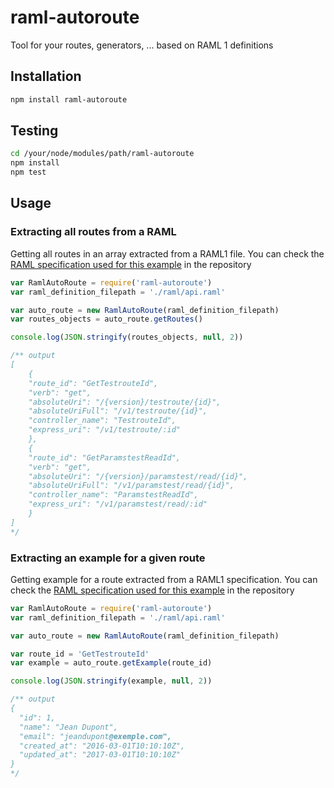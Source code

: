 # raml-autoroute
Tool for your routes, generators, ... based on RAML 1 definitions

## Installation

```bash
npm install raml-autoroute
```

## Testing

```bash
cd /your/node/modules/path/raml-autoroute
npm install
npm test
```

## Usage

### Extracting all routes from a RAML

Getting all routes in an array extracted from a RAML1 file. You can check the [RAML specification used for this example](https://github.com/Akrobate/raml-autoroute/tree/master/raml) in the repository


```javascript
var RamlAutoRoute = require('raml-autoroute')
var raml_definition_filepath = './raml/api.raml'

var auto_route = new RamlAutoRoute(raml_definition_filepath)
var routes_objects = auto_route.getRoutes()

console.log(JSON.stringify(routes_objects, null, 2))

/** output
[
    {
    "route_id": "GetTestrouteId",
    "verb": "get",
    "absoluteUri": "/{version}/testroute/{id}",
    "absoluteUriFull": "/v1/testroute/{id}",
    "controller_name": "TestrouteId",
    "express_uri": "/v1/testroute/:id"
    },
    {
    "route_id": "GetParamstestReadId",
    "verb": "get",
    "absoluteUri": "/{version}/paramstest/read/{id}",
    "absoluteUriFull": "/v1/paramstest/read/{id}",
    "controller_name": "ParamstestReadId",
    "express_uri": "/v1/paramstest/read/:id"
    }
]
*/

```

### Extracting an example for a given route

Getting example for a route extracted from a RAML1 specification. You can check the [RAML specification used for this example](https://github.com/Akrobate/raml-autoroute/tree/master/raml) in the repository

```javascript
var RamlAutoRoute = require('raml-autoroute')
var raml_definition_filepath = './raml/api.raml'

var auto_route = new RamlAutoRoute(raml_definition_filepath)

var route_id = 'GetTestrouteId'
var example = auto_route.getExample(route_id)

console.log(JSON.stringify(example, null, 2))

/** output
{
  "id": 1,
  "name": "Jean Dupont",
  "email": "jeandupont@exemple.com",
  "created_at": "2016-03-01T10:10:10Z",
  "updated_at": "2017-03-01T10:10:10Z"
}
*/

```

